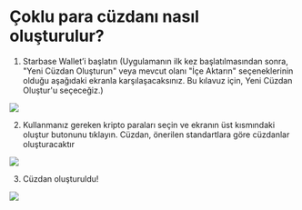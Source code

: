 # Çoklu para cüzdanı nasıl oluşturulur?

1. Starbase Wallet’i başlatın (Uygulamanın ilk kez başlatılmasından sonra, "Yeni Cüzdan Oluşturun" veya mevcut olanı "İçe Aktarın" seçeneklerinin olduğu aşağıdaki ekranla karşılaşacaksınız. Bu kılavuz için, Yeni Cüzdan Oluştur'u seçeceğiz.)

![](../images/ios-create-welcome-s.png)

2. Kullanmanız gereken kripto paraları seçin ve ekranın üst kısmındaki oluştur butonunu tıklayın. Cüzdan, önerilen standartlara göre cüzdanlar oluşturacaktır

![](../images/ios-create-choosecoin-s.png)

3. Cüzdan oluşturuldu!

![](../images/ios-create-balance-s.png)

